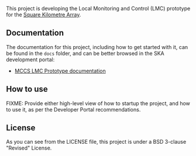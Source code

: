 This project is developing the Local Monitoring and Control (LMC) prototype for the [Square Kilometre Array](https://skatelescope.org/).

Documentation
-------------

The documentation for this project, including how to get started with it, can be found in the `docs` folder, and can be better browsed in the SKA development portal:

 * [MCCS LMC Prototype documentation](https://developer.skatelescope.org/projects/mccs/en/latest/index.html "SKA Developer Portal: MCCS LMC Prototype documentation")

How to use
----------

FIXME: Provide either high-level view of how to startup the project, and how to use it, as per the Developer Portal recommendations.

License
-------

As you can see from the LICENSE file, this project is under a BSD 3-clause 
"Revised" License.
